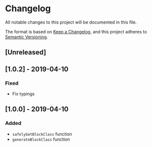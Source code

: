 # Changelog
All notable changes to this project will be documented in this file.

The format is based on [Keep a Changelog](https://keepachangelog.com/en/1.0.0/),
and this project adheres to [Semantic Versioning](https://semver.org/spec/v2.0.0.html).

## [Unreleased]

## [1.0.2] - 2019-04-10

### Fixed

- Fix typings

## [1.0.0] - 2019-04-10

### Added

- `safelyGetBlockClass` function
- `generateBlockClass` function
